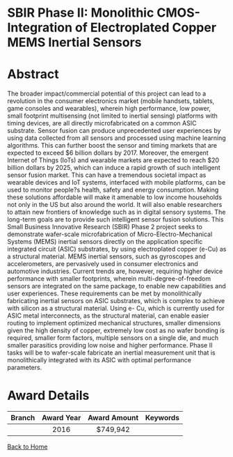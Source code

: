 
SBIR Phase II: Monolithic CMOS-Integration of Electroplated Copper MEMS Inertial Sensors
========================================================================================

# Abstract


The broader impact/commercial potential of this project can lead to a revolution in the consumer electronics market (mobile handsets, tablets, game consoles and wearables), wherein high performance, low power, small footprint multisensing (not limited to inertial sensing) platforms with timing devices, are all directly microfabricated on a common ASIC substrate. Sensor fusion can produce unprecedented user experiences by using data collected from all sensors and processed using machine learning algorithms. This can further boost the sensor and timing markets that are expected to exceed $6 billion dollars by 2017. Moreover, the emergent Internet of Things (IoTs) and wearable markets are expected to reach $20 billion dollars by 2025, which can induce a rapid growth of such intelligent sensor fusion market. This can have a tremendous societal impact as wearable devices and IoT systems, interfaced with mobile platforms, can be used to monitor people?s health, safety and energy consumption. Making these solutions affordable will make it amenable to low income households not only in the US but also around the world. It will also enable researchers to attain new frontiers of knowledge such as in digital sensory systems. The long-term goals are to provide such intelligent sensor fusion solutions. This Small Business Innovative Research (SBIR) Phase 2 project seeks to demonstrate wafer-scale microfabrication of Micro-Electro-Mechanical Systems (MEMS) inertial sensors directly on the application specific integrated circuit (ASIC) substrates, by using electroplated copper (e-Cu) as a structural material. MEMS inertial sensors, such as gyroscopes and accelerometers, are pervasively used in consumer electronics and automotive industries. Current trends are, however, requiring higher device performance with smaller footprints, wherein multi-degree-of-freedom sensors are integrated on the same package, to enable new capabilities and user experiences. These requirements can be met by monolithically fabricating inertial sensors on ASIC substrates, which is complex to achieve with silicon as a structural material. Using e- Cu, which is currently used for ASIC metal interconnects, as the structural material, can enable easier routing to implement optimized mechanical structures, smaller dimensions given the high density of copper, extremely low cost as no wafer bonding is required, smaller form factors, multiple sensors on a single die, and much smaller parasitics providing low noise and higher performance. Phase II tasks will be to wafer-scale fabricate an inertial measurement unit that is monolithically integrated with its ASIC with optimal performance parameters.  

# Award Details

|Branch|Award Year|Award Amount|Keywords|
| :---: | :---: | :---: | :---: |
||2016|$749,942||
  
  


[Back to Home](https://github.com/chrischow/dod_sbir_awards/Reports/JT/#264)